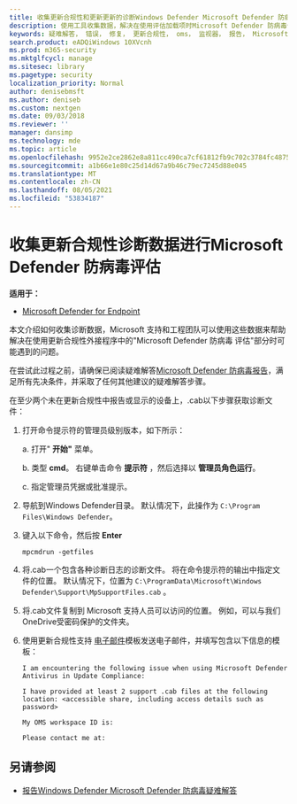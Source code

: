 ```yaml
---
title: 收集更新合规性和更新更新的诊断Windows Defender Microsoft Defender 防病毒
description: 使用工具收集数据，解决在使用评估加载项时Microsoft Defender 防病毒合规性问题
keywords: 疑难解答， 错误， 修复， 更新合规性， oms， 监视器， 报告， Microsoft Defender AV
search.product: eADQiWindows 10XVcnh
ms.prod: m365-security
ms.mktglfcycl: manage
ms.sitesec: library
ms.pagetype: security
localization_priority: Normal
author: denisebmsft
ms.author: deniseb
ms.custom: nextgen
ms.date: 09/03/2018
ms.reviewer: ''
manager: dansimp
ms.technology: mde
ms.topic: article
ms.openlocfilehash: 9952e2ce2862e8a811cc490ca7cf61812fb9c702c3784fc487515a5349154024
ms.sourcegitcommit: a1b66e1e80c25d14d67a9b46c79ec7245d88e045
ms.translationtype: MT
ms.contentlocale: zh-CN
ms.lasthandoff: 08/05/2021
ms.locfileid: "53834187"
---
```

# <a name="collect-update-compliance-diagnostic-data-for-microsoft-defender-antivirus-assessment"></a>收集更新合规性诊断数据进行Microsoft Defender 防病毒评估


**适用于：**

- [Microsoft Defender for Endpoint](/microsoft-365/security/defender-endpoint/)

本文介绍如何收集诊断数据，Microsoft 支持和工程团队可以使用这些数据来帮助解决在使用更新合规性外接程序中的"Microsoft Defender 防病毒 评估"部分时可能遇到的问题。

在尝试此过程之前，请确保已阅读疑难解答[Microsoft Defender 防病毒报告](troubleshoot-reporting.md)，满足所有先决条件，并采取了任何其他建议的疑难解答步骤。

在至少两个未在更新合规性中报告或显示的设备上，.cab以下步骤获取诊断文件：

1. 打开命令提示符的管理员级别版本，如下所示：
        
    a. 打开" **开始"** 菜单。

    b. 类型 **cmd**。 右键单击命令 **提示符** ，然后选择以 **管理员角色运行**。

    c. 指定管理员凭据或批准提示。
        
2. 导航到Windows Defender目录。 默认情况下，此操作为 `C:\Program Files\Windows Defender`。

3. 键入以下命令，然后按 **Enter**
        
    ```Dos
    mpcmdrun -getfiles
    ```
    
4. 将.cab一个包含各种诊断日志的诊断文件。 将在命令提示符的输出中指定文件的位置。 默认情况下，位置为 `C:\ProgramData\Microsoft\Windows Defender\Support\MpSupportFiles.cab` 。

5. 将.cab文件复制到 Microsoft 支持人员可以访问的位置。 例如，可以与我们OneDrive受密码保护的文件夹。

6. 使用更新合规性支持 <a href="mailto:ucsupport@microsoft.com?subject=MDAV assessment issue&body=I%20am%20encountering%20the%20following%20issue%20when%20using%20Windows%20Defender%20AV%20in%20Update%20Compliance%3a%20%0d%0aI%20have%20provided%20at%20least%202%20support%20.cab%20files%20at%20the%20following%20location%3a%20%3Caccessible%20share%2c%20including%20access%20details%20such%20as%20password%3E%0d%0aMy%20OMS%20workspace%20ID%20is%3a%20%0d%0aPlease%20contact%20me%20at%3a">电子邮件</a>模板发送电子邮件，并填写包含以下信息的模板：
  
    ```
    I am encountering the following issue when using Microsoft Defender Antivirus in Update Compliance:
    
    I have provided at least 2 support .cab files at the following location: <accessible share, including access details such as password>

    My OMS workspace ID is:

    Please contact me at:
    ```

## <a name="see-also"></a>另请参阅

- [报告Windows Defender Microsoft Defender 防病毒疑难解答](troubleshoot-reporting.md)